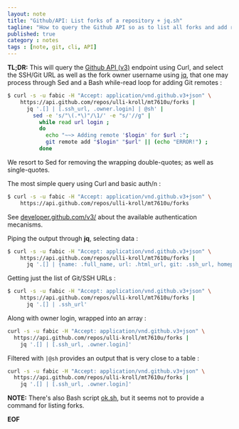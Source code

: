 ```yaml
---
layout: note
title: "Github/API: List forks of a repository + jq.sh"
tagline: "How to query the Github API so as to list all forks and add remotes for these."
published: true
category : notes
tags : [note, git, cli, API]
---
```


__TL;DR:__ This will query the [Github API (v3)](https://developer.github.com/v3/repos/forks/)
endpoint using Curl, and select the SSH/Git URL as well as the fork owner username
using [jq](https://stedolan.github.io/jq/), that one may process through Sed and
a Bash while-read loop for adding Git remotes :

```bash
$ curl -s -u fabic -H "Accept: application/vnd.github.v3+json" \
    https://api.github.com/repos/ulli-kroll/mt7610u/forks |
      jq '.[] | [.ssh_url, .owner.login] | @sh' |
        sed -e 's/"\(.*\)"/\1/' -e "s/'//g" |
          while read url login ;
          do
            echo "~~> Adding remote '$login' for $url :";
            git remote add "$login" "$url" || (echo "ERROR!") ;
          done
```

We resort to Sed for removing the wrapping double-quotes; as well as single-quotes.

The most simple query using Curl and basic auth/n :

```bash
$ curl -s -u fabic -H "Accept: application/vnd.github.v3+json" \
    https://api.github.com/repos/ulli-kroll/mt7610u/forks
```

See [developer.github.com/v3/](https://developer.github.com/v3/#authentication)
about the available authentication mecanisms.

Piping the output through __jq__, selecting data :

```bash
$ curl -s -u fabic -H "Accept: application/vnd.github.v3+json" \
    https://api.github.com/repos/ulli-kroll/mt7610u/forks |
      jq '.[] | {name: .full_name, url: .html_url, git: .ssh_url, homepage: .homepage, has_issues: .has_issues, has_wiki: .has_wiki}'
```

Getting just the list of Git/SSH URLs :

```bash
$ curl -s -u fabic -H "Accept: application/vnd.github.v3+json" \
    https://api.github.com/repos/ulli-kroll/mt7610u/forks |
      jq '.[] | .ssh_url'
```

Along with owner login, wrapped into an array :

```bash
curl -s -u fabic -H "Accept: application/vnd.github.v3+json" \
  https://api.github.com/repos/ulli-kroll/mt7610u/forks |
    jq '.[] | [.ssh_url, .owner.login]'
```

Filtered with `|@sh` provides an output that is very close to a table :

```bash
curl -s -u fabic -H "Accept: application/vnd.github.v3+json" \
  https://api.github.com/repos/ulli-kroll/mt7610u/forks |
    jq '.[] | [.ssh_url, .owner.login]'
```

__NOTE:__ There's also Bash script [ok.sh](https://github.com/whiteinge/ok.sh),
but it seems not to provide a command for listing forks.

__EOF__

